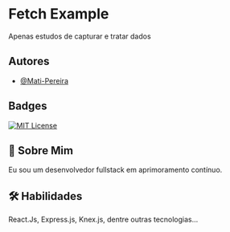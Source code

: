 
# Fetch Example

Apenas estudos de capturar e tratar dados

## Autores

- [@Mati-Pereira](https://github.com/Mati-Pereira)


## Badges

[![MIT License](https://img.shields.io/badge/License-MIT-green.svg)](https://choosealicense.com/licenses/mit/)


## 🚀 Sobre Mim

Eu sou um desenvolvedor fullstack em aprimoramento contínuo. 

## 🛠 Habilidades

React.Js, Express.js, Knex.js, dentre outras tecnologias...

